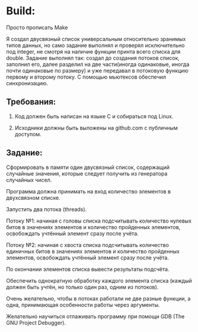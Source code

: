 # Build:
Просто прописать Make

Я создал двусвязный список универсальным относительно зранимых типов данных, но само задание выполнял и проверял исключительно под integer, не смотря на наличие функции принта всего списка для double. 
Задание выполнял так: создал до создания потоков список, заполнил его, далее разделил на две части(иногда одинаковые, иногда почти одинаковые по размеру) и уже передавал в потоковую функцию первому и второму потоку. С помощью мьютексов обеспечил синхронизацию.

## Требования:

1. Код должен быть написан на языке C и собираться под Linux.

2. Исходники должны быть выложены на github.com с публичным доступом.

## Задание:

Сформировать в памяти один двусвязный список, содержащий случайные значения, которые следует получить из генератора случайных чисел.

Программа должна принимать на вход количество элементов в двухсвязном списке.

Запустить два потока (threads).

Потоку №1: начиная с головы списка подсчитывать количество нулевых битов в значениях элементов и количество пройденных элементов, освобождать учтённый элемент сразу после учёта.

Потоку №2: начиная с хвоста списка подсчитывать количество единичных битов в значениях элементов и количество пройденных элементов, освобождать учтённый элемент сразу после учёта.

По окончании элементов списка вывести результаты подсчёта.

Обеспечить однократную обработку каждого элемента списка (каждый должен быть учтён, но только один раз, одним из потоков).

Очень желательно, чтобы в потоках работали не две разные функции, а одна, принимающая особенности работы через аргументы.

Желательно научиться отлаживать программу при помощи GDB (The GNU Project Debugger).
